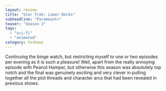 ```yaml
---
layout: review
title: "Star Trek: Lower Decks"
subheadline: "Paramount+"
teaser: "Season 3"
tags:
  - "sci-fi"
  - "animated"
category: tvshows
---
```


Continuing the binge watch, but restricting myself to one or two episodes per evening as
it is such a pleasure! Well, apart from the really annoying episode with Peanut Hamper,
but otherwise this season was absolutely top notch and the final was genuinely exciting
and very clever in pulling together all the plot threads and character arcs that had
been revealed in previous shows.
